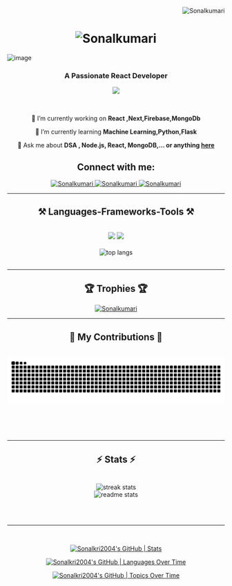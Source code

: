 <p align="right"> <img src="https://komarev.com/ghpvc/?username=Sonalkri2004&label=Profile%20views&color=0e75b6&style=flat" alt="Sonalkumari" /> </p>

<h1 align="center">
    <img src="https://readme-typing-svg.herokuapp.com/?font=Righteous&size=35&center=true&vCenter=true&width=500&height=70&duration=4000&lines=Hi+There!+👋;+I'm+Sonal+Kumari!;" alt="Sonalkumari" />
</h1>

<p align="center">
 
![image](https://user-images.githubusercontent.com/61057666/169029838-74df663d-2e62-4d77-bdff-b43f7d63f00f.png)

</p>

<h3 align="center">A Passionate React Developer</h3>
<p align="center">
     <img src="https://capsule-render.vercel.app/api?type=waving&color=gradient&height=70&section=footer"/>
</p>

<br/>

<div align="center">
 
 🔭 I’m currently working on **React ,Next,Firebase,MongoDb**
 
 🌱 I’m currently learning **Machine Learning,Python,Flask**

💬 Ask me about **DSA , Node.js, React, MongoDB,... or anything [here](https://github.com/Sonalkri2004/Sonalkri2004/issues)**


 </div>

<div align="center"> 
     <h2>Connect with me:</h2>
  <a href="mailto:sonalkumari000555@gmail.com" target="_blank">
    <img src="https://img.shields.io/badge/Gmail-333333?style=for-the-badge&logo=gmail&logoColor=red" alt="Sonalkumari" target="_blank" />
  </a>
  <a href="https://www.linkedin.com/in/sonal-k-69008a280/" target="_blank">
    <img src="https://img.shields.io/badge/LinkedIn-0077B5?style=for-the-badge&logo=linkedin&logoColor=white" target="_blank" alt="Sonalkumari" />
  </a>
  <a href="https://sonalkumari.vercel.app" target="_blank">
     <img src="https://img.shields.io/badge/Portfolio-FF5722?style=for-the-badge&logo=todoist&logoColor=white" target="_blank" alt="Sonalkumari" /> <!-- sqlite, safari, google-chrome are other good icon options -->
  </a>
</div>

 <hr/>
 
<h2 align="center">⚒️ Languages-Frameworks-Tools ⚒️</h2>
<br/>
<div align="center">
    <img src="https://skillicons.dev/icons?i=react,bootstrap,html,css,vscode,github,figma,tailwind,git" />
    <img src="https://skillicons.dev/icons?i=nodejs,javascript,typescript,express,mongodb,c,nextjs,mysql" /><br>
      <br/>
  <img width=390 align="center" src="https://github-readme-stats.vercel.app/api/top-langs/?username=Sonalkri2004&hide=HTML&langs_count=8&layout=compact&theme=react&border_radius=10&size_weight=0.5&count_weight=0.5&exclude_repo=github-readme-stats" alt="top langs" />
</div>
</div>

<br/>
<hr/>
  <h2 align="center" >🏆 Trophies 🏆</h2>
<p align="center"> <a href="https://github.com/ryo-ma/github-profile-trophy"><img src="https://github-profile-trophy.vercel.app/?username=Sonalkri2004" alt="Sonalkumari" /></a> </p>
<hr/>
<div align="center">
  <h2>🐍 My Contributions 🐍</h2>
  <br>
 <picture>
  <source
    media="(prefers-color-scheme: dark)"
    srcset="https://raw.githubusercontent.com/Sonalkri2004/Sonalkri2004/output/github-contribution-grid-snake-dark.svg"
  />
  <source
    media="(prefers-color-scheme: light)"
    srcset="https://raw.githubusercontent.com/Sonalkri2004/Sonalkri2004/output/github-contribution-grid-snake.svg"
  />
  <img
    alt="github contribution grid snake animation"
    src="https://raw.githubusercontent.com/Sonalkri2004/Sonalkri2004/output/github-contribution-grid-snake.svg"
  />
</picture>
  
  <br/><br/><br/>
</div>

<hr/>

<h2 align="center">⚡ Stats ⚡</h2>
<br>
<div align=center>
  <img width=390 src="https://streak-stats.demolab.com/?user=Sonalkri2004&count_private=true&theme=react&border_radius=10" alt="streak stats"/>
    <br/>
  <img width=390 src="https://github-readme-stats.vercel.app/api?username=Sonalkri2004&count_private=true&show_icons=true&theme=react&rank_icon=github&border_radius=10" alt="readme stats" />

<br/><br/>

<hr/>

<br/>
<div align=center>
    
[![Sonalkri2004's GitHub | Stats](https://stats.quine.sh/Sonalkri2004/github?theme=dark)](https://quine.sh?utm_source=widgets&utm_campaign=Sonalkri2004)

[![Sonalkri2004's GitHub | Languages Over Time](https://stats.quine.sh/Sonalkri2004/languages-over-time?theme=dark)](https://quine.sh?utm_source=widgets&utm_campaign=Sonalkri2004)

[![Sonalkri2004's GitHub | Topics Over Time](https://stats.quine.sh/Sonalkri2004/topics-over-time?theme=dark)](https://quine.sh?utm_source=widgets&utm_campaign=Sonalkri2004)



<br/>

